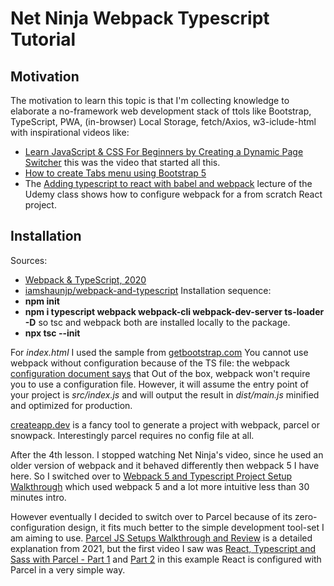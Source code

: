 # Net Ninja Webpack Typescript Tutorial
## Motivation
The motivation to learn this topic is that I'm collecting knowledge to elaborate a no-framework web development stack of ttols
like Bootstrap, TypeScript, PWA, (in-browser) Local Storage, fetch/Axios, w3-iclude-html with inspirational videos like:
- [Learn JavaScript & CSS For Beginners by Creating a Dynamic Page Switcher](https://youtu.be/-eVgT9pLHhI) this was the video that started all this. 
- [How to create Tabs menu using Bootstrap 5](https://youtu.be/VdEJ1_pvHuU?t=636)
- The [Adding typescript to react with babel and webpack](https://www.udemy.com/course/typescript-with-react-hooks-and-context/learn/lecture/13688888#overview)
lecture of the Udemy class shows how to configure webpack for a from scratch React project.

## Installation
Sources:
- [Webpack & TypeScript, 2020](https://www.youtube.com/watch?v=lXWDkPCzeE4&list=PL4cUxeGkcC9hOkGbwzgYFmaxB0WiduYJC&index=1)
- [iamshaunjp/webpack-and-typescript](https://github.com/iamshaunjp/webpack-and-typescript)
Installation sequence:
- **npm init**
- **npm i typescript webpack webpack-cli webpack-dev-server ts-loader -D** so tsc and webpack both are installed locally to the package.
- **npx tsc --init**

For *index.html* I used the sample from [getbootstrap.com](https://getbootstrap.com/docs/5.1/getting-started/introduction/)
You cannot use webpack without configuration because of the TS file: the webpack [configuration document says](https://webpack.js.org/configuration/) that 
Out of the box, webpack won't require you to use a configuration file. However, it will assume the entry point of your project is *src/index.js* and will output the result in *dist/main.js* minified and optimized for production.

[createapp.dev](https://createapp.dev/webpack) is a fancy tool to generate a project with webpack, parcel or snowpack. Interestingly parcel requires no config file at all.

After the 4th lesson. I stopped watching Net Ninja's video, since he used an older version of webpack and it behaved differently then webpack 5 I have here.
So I switched over to [Webpack 5 and Typescript Project Setup Walkthrough](https://www.youtube.com/watch?v=4lpmVZdj12g) which used webpack 5 and a lot more intuitive less than 30 minutes intro.

However eventually I decided  to switch over to Parcel because of its zero-configuration design, it fits much better to the simple development tool-set I am aiming to use. [Parcel JS Setups Walkthrough and Review](https://www.youtube.com/watch?v=D3EZ9dvjuHI) is a detailed explanation from 2021, but the first video I saw was [React, Typescript and Sass with Parcel - Part 1](https://www.youtube.com/watch?v=jdFaLrzfDB0) and [Part 2](https://www.youtube.com/watch?v=Px_2JE1vBkI) in this example React is configured with Parcel in a very simple way.

